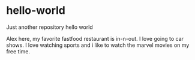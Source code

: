 # hello-world
Just another repository
hello world

Alex here, my favorite fastfood restaurant is in-n-out.
I love going to car shows.
I love watching sports and i like to watch the marvel movies on my free time.
